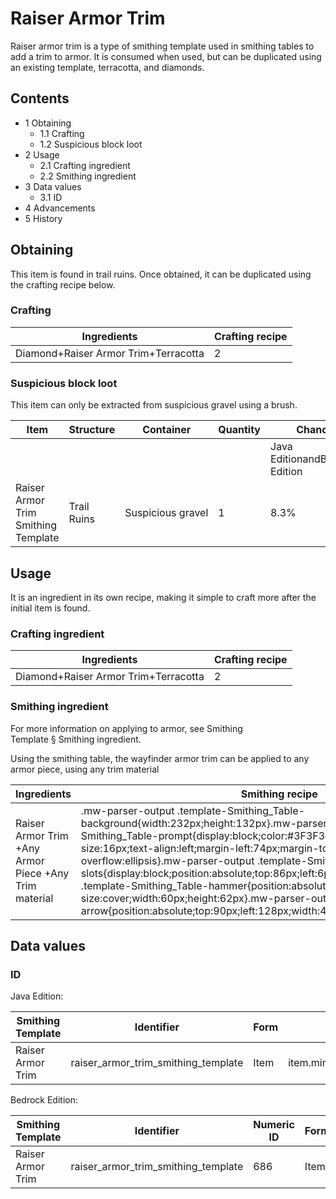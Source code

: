 # Raiser Armor Trim
Raiser armor trim is a type of smithing template used in smithing tables to add a trim to armor. It is consumed when used, but can be duplicated using an existing template, terracotta, and diamonds.

## Contents
- 1 Obtaining
	- 1.1 Crafting
	- 1.2 Suspicious block loot
- 2 Usage
	- 2.1 Crafting ingredient
	- 2.2 Smithing ingredient
- 3 Data values
	- 3.1 ID
- 4 Advancements
- 5 History

## Obtaining
This item is found in trail ruins. Once obtained, it can be duplicated using the crafting recipe below.

### Crafting
| Ingredients                          | Crafting recipe |
|--------------------------------------|-----------------|
| Diamond+Raiser Armor Trim+Terracotta | 2               |

### Suspicious block loot
This item can only be extracted from suspicious gravel using a brush.

| Item                                | Structure   | Container         | Quantity | Chance                         |
|-------------------------------------|-------------|-------------------|----------|--------------------------------|
|                                     |             |                   |          | Java EditionandBedrock Edition |
| Raiser Armor Trim Smithing Template | Trail Ruins | Suspicious gravel | 1        | 8.3%                           |

## Usage
It is an ingredient in its own recipe, making it simple to craft more after the initial item is found.

### Crafting ingredient
| Ingredients                          | Crafting recipe |
|--------------------------------------|-----------------|
| Diamond+Raiser Armor Trim+Terracotta | 2               |

### Smithing ingredient
For more information on applying to armor, see Smithing Template § Smithing ingredient.

Using the smithing table, the wayfinder armor trim can be applied to any armor piece, using any trim material

| Ingredients                                           | Smithing recipe                                                                                                                                                                                                                                                                                                                                                                                                                                                                                                                                                                                                                                           |
|-------------------------------------------------------|-----------------------------------------------------------------------------------------------------------------------------------------------------------------------------------------------------------------------------------------------------------------------------------------------------------------------------------------------------------------------------------------------------------------------------------------------------------------------------------------------------------------------------------------------------------------------------------------------------------------------------------------------------------|
| Raiser Armor Trim +Any Armor Piece +Any Trim material | .mw-parser-output .template-Smithing_Table-background{width:232px;height:132px}.mw-parser-output .template-Smithing_Table-prompt{display:block;color:#3F3F3F;font-family:Minecraft;font-size:16px;text-align:left;margin-left:74px;margin-top:24px;overflow:hidden;text-overflow:ellipsis}.mw-parser-output .template-Smithing_Table-slots{display:block;position:absolute;top:86px;left:6px}.mw-parser-output .template-Smithing_Table-hammer{position:absolute;top:6px;left:6px;background-size:cover;width:60px;height:62px}.mw-parser-output .template-Smithing_Table-arrow{position:absolute;top:90px;left:128px;width:44px;height:30px}Upgrade Gear |

## Data values
### ID
Java Edition:

| Smithing Template | Identifier                          | Form | Translation key                                                                 |
|-------------------|-------------------------------------|------|---------------------------------------------------------------------------------|
| Raiser Armor Trim | raiser_armor_trim_smithing_template | Item | item.minecraft.raiser_armor_trim_smithing_templatetrim_pattern.minecraft.raiser |

Bedrock Edition:

| Smithing Template | Identifier                          | Numeric ID | Form | Translation key                                     |
|-------------------|-------------------------------------|------------|------|-----------------------------------------------------|
| Raiser Armor Trim | raiser_armor_trim_smithing_template | 686        | Item | item.smithing_template.nametrim_pattern.raiser.name |


